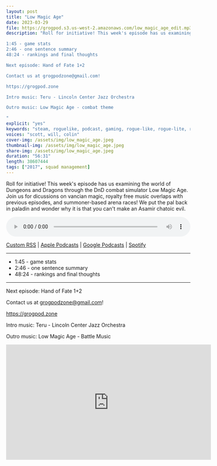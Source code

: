 ```yaml
---
layout: post
title: "Low Magic Age"
date: 2023-03-29
file: https://grogpod.s3.us-west-2.amazonaws.com/low_magic_age_edit.mp3
description: "Roll for initiative! This week's episode has us examining the world of Dungeons and Dragons through the DnD combat simulator Low Magic Age. Join us for dicussions on vancian magic, royalty free music overlaps with previous episodes, and summoner-based arena races! We put the pal back in paladin and wonder why it is that you can't make an Asamir chatoic evil.

1:45 - game stats
2:46 - one sentence summary
48:24 - rankings and final thoughts

Next episode: Hand of Fate 1+2

Contact us at grogpodzone@gmail.com!

https://grogpod.zone

Intro music: Teru - Lincoln Center Jazz Orchestra

Outro music: Low Magic Age - combat theme

"
explicit: "yes" 
keywords: "steam, roguelike, podcast, gaming, rogue-like, rogue-lite, roguelite"
voices: "scott, will, colin"
cover-img: /assets/img/low_magic_age.jpeg
thumbnail-img: /assets/img/low_magic_age.jpeg
share-img: /assets/img/low_magic_age.jpeg
duration: "56:31"
length: 38607444
tags: ["2017", squad management]
---
```


Roll for initiative! This week's episode has us examining the world of Dungeons and Dragons through the DnD combat simulator Low Magic Age. Join us for dicussions on vancian magic, royalty free music overlaps with previous episodes, and summoner-based arena races! We put the pal back in paladin and wonder why it is that you can't make an Asamir chatoic evil.

<div class="container">
  <audio controls style="width: 100%;">
    <source src="https://grogpod.s3.us-west-2.amazonaws.com/low_magic_age_edit.mp3" type="audio/mpeg">
  </audio>
</div>

[Custom RSS](https://grogpod.zone/feed.xml) | [Apple Podcasts](https://podcasts.apple.com/us/podcast/grogpod/id1650474911) | [Google Podcasts](https://podcasts.google.com/feed/aHR0cHM6Ly9ncm9ncG9kLnpvbmUvZmVlZC54bWw) | [Spotify](https://open.spotify.com/show/655SEhPUWIC77oO3hILe0b)

---

* 1:45 - game stats
* 2:46 - one sentence summary
* 48:24 - rankings and final thoughts

---

Next episode: Hand of Fate 1+2

Contact us at grogpodzone@gmail.com!

https://grogpod.zone

Intro music: Teru - Lincoln Center Jazz Orchestra

Outro music: Low Magic Age - Battle Music

<div class="embed-responsive embed-responsive-16by9">
<iframe width="560" height="315" src="https://www.youtube.com/embed/FzRY9SO9zbw" title="YouTube video player" frameborder="0" allow="accelerometer; autoplay; clipboard-write; encrypted-media; gyroscope; picture-in-picture" allowfullscreen></iframe>
</div>

